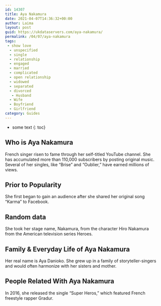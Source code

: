 ```yaml
---
id: 14307
title: Aya Nakamura
date: 2021-04-07T14:36:32+00:00
author: Laima
layout: post
guid: https://ukdataservers.com/aya-nakamura/
permalink: /04/07/aya-nakamura
tags:
 - show love
  - unspecified
  - single
  - relationship
  - engaged
  - married
  - complicated
  - open relationship
  - widowed
  - separated
  - divorced
   - Husband
  - Wife
  - Boyfriend
  - Girlfriend
category: Guides
---
```


* some text
{: toc}


## Who is Aya Nakamura
                  
                  
                  
French singer risen to fame through her self-titled YouTube channel. She has accumulated more than 110,000 subscribers by posting original music. Several of her singles, like &#8220;Brise&#8221; and &#8220;Oublier,&#8221; have earned millions of views. 
                  
              
            
              
            
                
                
                
## Prior to Popularity
                  
                  
                  
She first began to gain an audience after she shared her original song &#8220;Karma&#8221; to Facebook. 
                  
              
            
              
            
                
                
                
## Random data
                  
                  
                  
She took her stage name, Nakamura, from the character Hiro Nakamura from the American television series Heroes. 
                  
              
            
              
            
                
                
                
## Family & Everyday Life of Aya Nakamura
                  
                  
                  
Her real name is Aya Danioko. She grew up in a family of storyteller-singers and would often harmonize with her sisters and mother. 
                  
              
            
              
            
                
                
                
## People Related With Aya Nakamura
                  
                  
                  
In 2016, she released the single &#8220;Super Heros,&#8221; which featured French freestyle rapper Gradur. 
                  
              
            
              
            
                
              
            
              
              
            
            
              
            
          
          
          